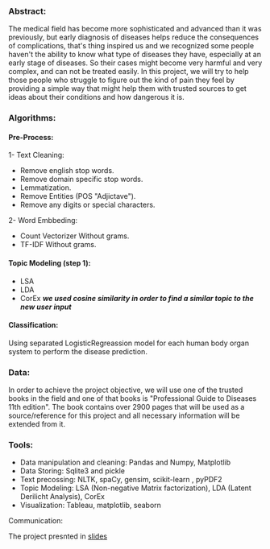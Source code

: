 ### Abstract:

The medical field has become more sophisticated and advanced than it was previously, but early diagnosis of diseases helps reduce the consequences of complications, that's thing inspired us and we recognized some people haven't the ability to know what type of diseases they have, especially at an early stage of diseases. So their cases might become very harmful and very complex, and can not be treated easily. In this project, we will try to help those people who struggle to figure out the kind of pain they feel by providing a simple way that might help them with trusted sources to get ideas about their conditions and how dangerous it is.

### Algorithms:

#### Pre-Process:

1- Text Cleaning:
* Remove english stop words.
* Remove domain specific stop words.
* Lemmatization.
* Remove Entities (POS "Adjictave").
* Remove any digits or special characters.

2- Word Embbeding:
* Count Vectorizer Without grams.
* TF-IDF Without grams.

#### Topic Modeling (step 1):
* LSA
* LDA
* CorEx
***we used cosine similarity in order to find a similar topic to the new user input*** 

#### Classification:

Using separated LogisticRegreassion model for each human body organ system to perform the disease prediction.


### Data:

In order to achieve the project objective, we will use one of the trusted books in the field and one of that books is "Professional Guide to Diseases 11th edition". The book contains over 2900 pages that will be used as a source/reference for this project and all necessary information will be extended from it.


### Tools:
* Data manipulation and cleaning: Pandas and Numpy, Matplotlib
* Data Storing: Sqlite3 and pickle
* Text precossing: NLTK, spaCy, gensim, scikit-learn , pyPDF2
* Topic Modeling: LSA (Non-negative Matrix factorization), LDA (Latent Derilicht Analysis), CorEx 
* Visualization: Tableau, matplotlib, seaborn

Communication: 

The project presnted in [slides ]()




